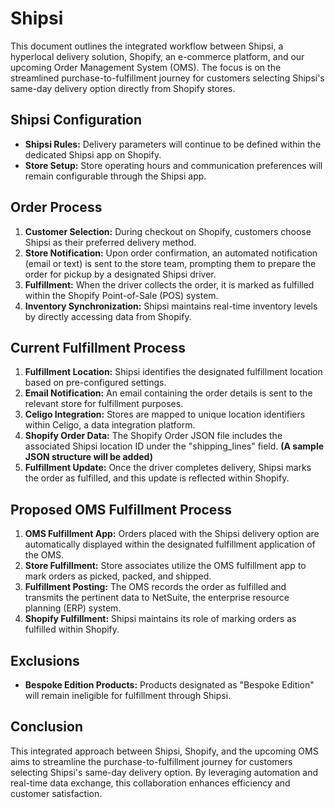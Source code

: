 # Shipsi 

This document outlines the integrated workflow between Shipsi, a hyperlocal delivery solution, Shopify, an e-commerce platform, and our upcoming Order Management System (OMS). The focus is on the streamlined purchase-to-fulfillment journey for customers selecting Shipsi's same-day delivery option directly from Shopify stores.

## Shipsi Configuration

* **Shipsi Rules:** Delivery parameters will continue to be defined within the dedicated Shipsi app on Shopify.
* **Store Setup:** Store operating hours and communication preferences will remain configurable through the Shipsi app.

## Order Process

1. **Customer Selection:** During checkout on Shopify, customers choose Shipsi as their preferred delivery method.
2. **Store Notification:** Upon order confirmation, an automated notification (email or text) is sent to the store team, prompting them to prepare the order for pickup by a designated Shipsi driver.
3. **Fulfillment:** When the driver collects the order, it is marked as fulfilled within the Shopify Point-of-Sale (POS) system.
4. **Inventory Synchronization:**  Shipsi maintains real-time inventory levels by directly accessing data from Shopify.

## Current Fulfillment Process

1. **Fulfillment Location:**  Shipsi identifies the designated fulfillment location based on pre-configured settings.
2. **Email Notification:**  An email containing the order details is sent to the relevant store for fulfillment purposes.
3. **Celigo Integration:**  Stores are mapped to unique location identifiers within Celigo, a data integration platform.
4. **Shopify Order Data:**  The Shopify Order JSON file includes the associated Shipsi location ID under the "shipping_lines" field.  **(A sample JSON structure will be added)**
5. **Fulfillment Update:**  Once the driver completes delivery, Shipsi marks the order as fulfilled, and this update is reflected within Shopify.

## Proposed OMS Fulfillment Process

1. **OMS Fulfillment App:** Orders placed with the Shipsi delivery option are automatically displayed within the designated fulfillment application of the OMS.
2. **Store Fulfillment:**  Store associates utilize the OMS fulfillment app to mark orders as picked, packed, and shipped.
3. **Fulfillment Posting:**  The OMS records the order as fulfilled and transmits the pertinent data to NetSuite, the enterprise resource planning (ERP) system.
4. **Shopify Fulfillment:**  Shipsi maintains its role of marking orders as fulfilled within Shopify.

## Exclusions

* **Bespoke Edition Products:**  Products designated as "Bespoke Edition" will remain ineligible for fulfillment through Shipsi.

## Conclusion

This integrated approach between Shipsi, Shopify, and the upcoming OMS aims to streamline the purchase-to-fulfillment journey for customers selecting Shipsi's same-day delivery option. By leveraging automation and real-time data exchange, this collaboration enhances efficiency and customer satisfaction.
